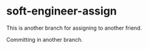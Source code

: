 # soft-engineer-assign

This is another branch for assigning to another friend.

Committing in another branch.
